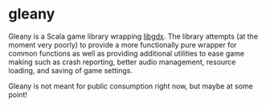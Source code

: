 gleany
======

Gleany is a Scala game library wrapping [libgdx](https://github.com/libgdx/libgdx). The library attempts (at the moment very poorly) to provide a more functionally pure wrapper for common functions as well as providing additional utilities to ease game making such as crash reporting, better audio management, resource loading, and saving of game settings.

Gleany is not meant for public consumption right now, but maybe at some point!
